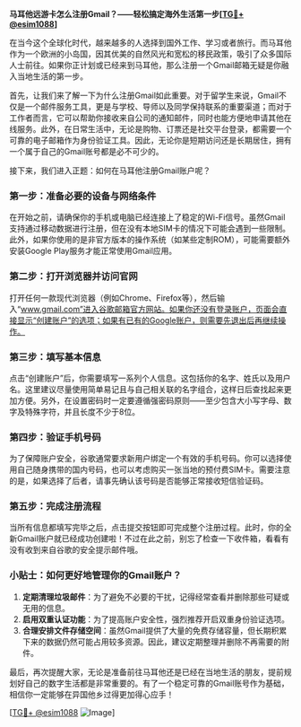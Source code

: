 **马耳他远游卡怎么注册Gmail？——轻松搞定海外生活第一步[[TG💪+ @esim1088](https://t.me/s/esim1088)]**

在当今这个全球化时代，越来越多的人选择到国外工作、学习或者旅行。而马耳他作为一个欧洲的小岛国，因其优美的自然风光和宽松的移民政策，吸引了众多国际人士前往。如果你正计划或已经来到马耳他，那么注册一个Gmail邮箱无疑是你融入当地生活的第一步。

首先，让我们来了解一下为什么注册Gmail如此重要。对于留学生来说，Gmail不仅是一个邮件服务工具，更是与学校、导师以及同学保持联系的重要渠道；而对于工作者而言，它可以帮助你接收来自公司的通知邮件，同时也能方便地申请其他在线服务。此外，在日常生活中，无论是购物、订票还是社交平台登录，都需要一个可靠的电子邮箱作为身份验证工具。因此，无论你是短期访问还是长期居住，拥有一个属于自己的Gmail账号都是必不可少的。

接下来，我们进入正题：如何在马耳他注册Gmail账户呢？

### 第一步：准备必要的设备与网络条件

在开始之前，请确保你的手机或电脑已经连接上了稳定的Wi-Fi信号。虽然Gmail支持通过移动数据进行注册，但在没有本地SIM卡的情况下可能会遇到一些限制。此外，如果你使用的是非官方版本的操作系统（如某些定制ROM），可能需要额外安装Google Play服务才能正常使用Gmail应用。

### 第二步：打开浏览器并访问官网

打开任何一款现代浏览器（例如Chrome、Firefox等），然后输入“www.gmail.com”进入谷歌邮箱官方网站。如果你还没有登录账户，页面会直接显示“创建账户”的选项；如果有已有的Google账户，则需要先退出后再继续操作。

### 第三步：填写基本信息

点击“创建账户”后，你需要填写一系列个人信息。这包括你的名字、姓氏以及用户名。这里建议尽量使用简单易记且与自己相关联的名字组合，这样日后查找起来更加方便。另外，在设置密码时一定要遵循强密码原则——至少包含大小写字母、数字及特殊字符，并且长度不少于8位。

### 第四步：验证手机号码

为了保障账户安全，谷歌通常要求新用户绑定一个有效的手机号码。你可以选择使用自己随身携带的国内号码，也可以考虑购买一张当地的预付费SIM卡。需要注意的是，如果选择了后者，请事先确认该号码是否能够正常接收短信验证码。

### 第五步：完成注册流程

当所有信息都填写完毕之后，点击提交按钮即可完成整个注册过程。此时，你的全新Gmail账户就已经成功创建啦！不过在此之前，别忘了检查一下收件箱，看看有没有收到来自谷歌的安全提示邮件哦。

### 小贴士：如何更好地管理你的Gmail账户？

1. **定期清理垃圾邮件**：为了避免不必要的干扰，记得经常查看并删除那些可疑或无用的信息。
2. **启用双重认证功能**：为了提高账户安全性，强烈推荐开启双重身份验证选项。
3. **合理安排文件存储空间**：虽然Gmail提供了大量的免费存储容量，但长期积累下来的数据仍然可能占用较多资源。因此，建议定期整理并删除不再需要的附件。

最后，再次提醒大家，无论是准备前往马耳他还是已经在当地生活的朋友，提前规划好自己的数字生活都是非常重要的。有了一个稳定可靠的Gmail账号作为基础，相信你一定能够在异国他乡过得更加得心应手！

[[TG💪+ @esim1088](https://t.me/s/esim1088) ![Image](https://i.postimg.cc/4NQfJmqS/Snipaste-2025-05-13-00-14-12.png)]